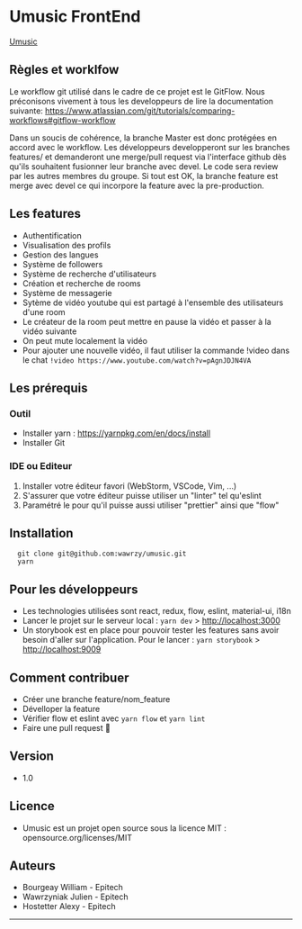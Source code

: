 # Umusic FrontEnd

[Umusic](https://umusic-frontend.herokuapp.com/)

## Règles et worklfow

Le workflow git utilisé dans le cadre de ce projet est le GitFlow.
Nous préconisons vivement à tous les developpeurs de lire la documentation suivante: https://www.atlassian.com/git/tutorials/comparing-workflows#gitflow-workflow

Dans un soucis de cohérence, la branche Master est donc protégées en accord avec le workflow.
Les développeurs developperont sur les branches features/ et demanderont une merge/pull request via l'interface github dès qu'ils souhaitent fusionner leur branche avec devel.
Le code sera review par les autres membres du groupe. Si tout est OK, la branche feature est merge avec devel ce qui incorpore la feature avec la pre-production.

## Les features
 - Authentification
 - Visualisation des profils
 - Gestion des langues
 - Système de followers
 - Système de recherche d'utilisateurs
 - Création et recherche de rooms
 - Système de messagerie
 - Sytème de vidéo youtube qui est partagé à l'ensemble des utilisateurs d'une room
 - Le créateur de la room peut mettre en pause la vidéo et passer à la vidéo suivante
 - On peut mute localement la vidéo
 - Pour ajouter une nouvelle vidéo, il faut utiliser la commande !video dans le chat `!video https://www.youtube.com/watch?v=pAgnJDJN4VA`

## Les prérequis
### Outil
 - Installer yarn : <https://yarnpkg.com/en/docs/install>
 - Installer Git

### IDE ou Editeur
 1. Installer votre éditeur favori (WebStorm, VSCode, Vim, ...)
 2. S'assurer que votre éditeur puisse utiliser un "linter" tel qu'eslint
 3. Paramétré le pour qu'il puisse aussi utiliser "prettier" ainsi que "flow"

## Installation
```
  git clone git@github.com:wawrzy/umusic.git
  yarn
```

## Pour les développeurs
 - Les technologies utilisées sont react, redux, flow, eslint, material-ui, i18n	
 - Lancer le projet sur le serveur local : `yarn dev` > <http://localhost:3000>
 - Un storybook est en place pour pouvoir tester les features sans avoir besoin d'aller sur l'application.
 Pour le lancer : `yarn storybook` > <http://localhost:9009>


## Comment contribuer
 - Créer une branche feature/nom_feature
 - Dévelloper la feature
 - Vérifier flow et eslint avec `yarn flow` et `yarn lint`
 - Faire une pull request :rocket:

## Version
 - 1.0

## Licence
- Umusic est un projet open source sous la licence MIT :
  opensource.org/licenses/MIT


## Auteurs
 - Bourgeay William - Epitech
 - Wawrzyniak Julien - Epitech
 - Hostetter Alexy - Epitech

---
